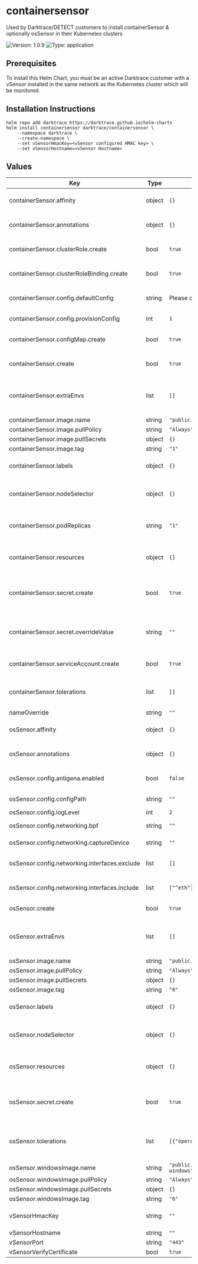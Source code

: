 # containersensor

Used by Darktrace/DETECT customers to install containerSensor & optionally osSensor in their Kubernetes clusters

![Version: 1.0.9](https://img.shields.io/badge/Version-1.0.9-informational?style=flat-square) ![Type: application](https://img.shields.io/badge/Type-application-informational?style=flat-square)

## Prerequisites

To install this Helm Chart, you must be an active Darktrace customer with a vSensor installed in the same network as the Kubernetes cluster which will be monitored.

## Installation Instructions

```console
helm repo add darktrace https://darktrace.github.io/helm-charts
helm install containersensor darktrace/containersensor \
    --namespace darktrace \
    --create-namespace \
    --set vSensorHmacKey=<vSensor configured HMAC key> \
    --set vSensorHostname=<vSensor Hostname>
```

## Values

| Key | Type | Default | Description |
|-----|------|---------|-------------|
| containerSensor.affinity | object | `{}` | Define affinity for containerSensor Deployment |
| containerSensor.annotations | object | `{}` | Annotations added to containerSensor resources |
| containerSensor.clusterRole.create | bool | `true` | Creates containerSensor ClusterRole |
| containerSensor.clusterRoleBinding.create | bool | `true` | Creates containerSensor ClusterRoleBinding |
| containerSensor.config.defaultConfig | string | Please consult values.yaml | Configuration for tracking by pod images in K8s |
| containerSensor.config.provisionConfig | int | `1` | Set Provision Config Level |
| containerSensor.configMap.create | bool | `true` | Creates containerSensor ConfigMap |
| containerSensor.create | bool | `true` | Creates containerSensor Deployment |
| containerSensor.extraEnvs | list | `[]` | Define extra environment variables for containerSensor Deployment |
| containerSensor.image.name | string | `"public.ecr.aws/darktrace/containersensor"` | Image name |
| containerSensor.image.pullPolicy | string | `"Always"` | Image pullPolicy |
| containerSensor.image.pullSecrets | object | `{}` | Image pullSecret |
| containerSensor.image.tag | string | `"1"` | Image tag |
| containerSensor.labels | object | `{}` | Labels added to containerSensor resources |
| containerSensor.nodeSelector | object | `{}` | Define nodeSelector for containerSensor Deployment |
| containerSensor.podReplicas | string | `"1"` | Set number of replicas for containerSensor Deployment |
| containerSensor.resources | object | `{}` | Override resources for containerSensor Deployment |
| containerSensor.secret.create | bool | `true` | Disable if creating the secret separate from Helm Chart installation |
| containerSensor.secret.overrideValue | string | `""` | Optional override for the Darktrace Token value used by containerSensor |
| containerSensor.serviceAccount.create | bool | `true` | Creates containerSensor ServiceAccount |
| containerSensor.tolerations | list | `[]` | Define tolerations for containerSensor Deployment |
| nameOverride | string | `""` |  |
| osSensor.affinity | object | `{}` | Define affinity for osSensor Daemonset |
| osSensor.annotations | object | `{}` | Annotations added to the osSensor resources |
| osSensor.config.antigena.enabled | bool | `false` | Boolean value to enable Antigena capabilities |
| osSensor.config.configPath | string | `""` | Path for generated config file |
| osSensor.config.logLevel | int | `2` | Log Verbosity  |
| osSensor.config.networking.bpf | string | `""` | Berkeley Packet Filter to apply |
| osSensor.config.networking.captureDevice | string | `""` | Device to capture from |
| osSensor.config.networking.interfaces.exclude | list | `[]` | List of Network Interfaces to exclude |
| osSensor.config.networking.interfaces.include | list | `["^eth"]` | List of Network Interfaces to include |
| osSensor.create | bool | `true` | Creates osSensor DaemonSet |
| osSensor.extraEnvs | list | `[]` | Define extra environment variables for osSensor DaemonSet |
| osSensor.image.name | string | `"public.ecr.aws/darktrace/ossensor"` | Image name |
| osSensor.image.pullPolicy | string | `"Always"` | Image pullPolicy |
| osSensor.image.pullSecrets | object | `{}` | Image pullSecret |
| osSensor.image.tag | string | `"6"` | Image tag |
| osSensor.labels | object | `{}` | Labels added to the osSensor resources |
| osSensor.nodeSelector | object | `{}` | Define nodeSelector for osSensor DaemonSet |
| osSensor.resources | object | `{}` | Override resources for osSensor DaemonSet |
| osSensor.secret.create | bool | `true` | Disable if creating the secret separate from Helm Chart installation |
| osSensor.tolerations | list | `[{"operator":"Exists"}]` | Define tolerations for osSensor DaemonSet, default all tolerations |
| osSensor.windowsImage.name | string | `"public.ecr.aws/darktrace/ossensor-windows"` | Image name |
| osSensor.windowsImage.pullPolicy | string | `"Always"` | Image pullPolicy |
| osSensor.windowsImage.pullSecrets | object | `{}` | Image pullSecret |
| osSensor.windowsImage.tag | string | `"6"` | Image tag |
| vSensorHmacKey | string | `""` | vSensor configured HMAC key |
| vSensorHostname | string | `""` | vSensor Hostname |
| vSensorPort | string | `"443"` | vSensor Port |
| vSensorVerifyCertificate | bool | `true` |  |
